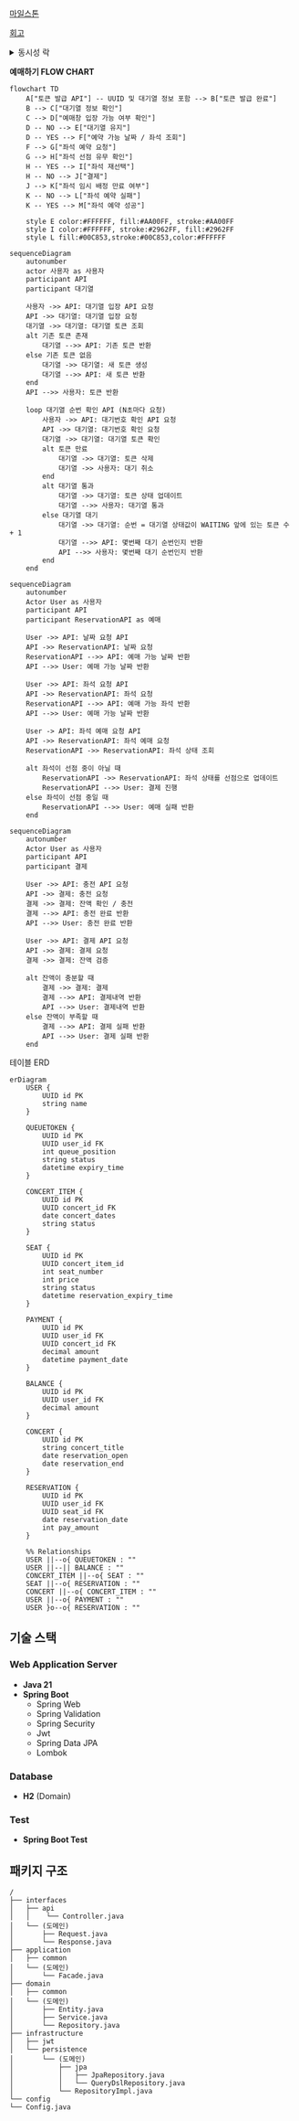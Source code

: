 [마일스톤](https://github.com/users/jjuya21/projects/2)

[회고](https://www.notion.so/STEP-10-1293baa346948054a5e4da68cb65eb3f)

<details>
  <summary>동시성 락</summary>

  <details>
    <summary>좌석 점유</summary>

  ```
  시나리오: 동일한 좌석에 대해 다수의 예약 요청이 동시에 발생한다.
  
  문제: 실제 좌석에 대한 예매는 하나만 존재해야하지만 여러 개가 존재할 수 있다.
  
  발생 가능성: 높음
  
  재시도 필요 유무: 무
  
  해결: 좌석점유에서 분산락을 이용해 한 좌석에 대해 최초 좌석 예매 요청 이후 모두 throw 한다.
  
  이유: 현재 로직은 좌석 점유 후 예약 인원 변경이 되고 있습니다.
  좌석 점유에 분산락을 적용하여 요청 좌석이 EMPTY 상태 이외에는 전부 throw 시키게 되면
  동시성 제어가 된다고 판단했습니다.
  부하 측면에서는 재시도가 없다는점, 그리고 최초 좌석 점유 경쟁 이후에 모든 요청은 
  예약가능 좌석 조회 READ에서 예약 불가 좌석으로 노출될 것이기 떄문에
  좌석별 최초 점유 경쟁 이후엔 부하가 크지 않을 것이라 생각 했습니다.
  ```

| 스레드 수            | 낙관적 락 | 비관적 락 | redis 분삭락 |
|------------------|-------|-------|-----------|
| 스레드 1000개시 수행 속도 | 1.2s  | 1.1s  | 1.0s      |

  </details>

  <details>
    <summary>충전 / 결제</summary>

  ```
  시나리오: 동일한 잔액에 대해 다수의 결제 / 충전 요청이 동시에 발생한다.
  
  문제: 실제 잔액에 대한 요청은 차례대로 진행이되어야 한지만 동시에 요청이 들어와
       올바르지 못한 결과가 나온다.
  
  발생 가능성: 낮음
  
  재시도 필요 유무: 무
  
  해결: 잔액에서 낙관락을 이용해 최초 요청 이후 모두 throw 한다.
  
  이유: 발생 가능성이 많지 않고 동시에 들어온 중복 요청 발생 시 의도하지 않은 결제나 충전이 발생하면 안된다고 판단했습니다.
  
  ** 만약 충전에 대한 중복 요청은 처리되어야 한다면 충전 요청은 분산락으로 구현할 것 같습니다.
  ```

- 충전

| 스레드 수            | 낙관적 락 | 비관적 락 | redis 분삭락 |
|------------------|-------|-------|-----------|
| 스레드 1000개시 수행 속도 | 1.2s  | 2.3s  | 4.0s      |

- 결제

| 스레드 수            | 낙관적 락 | 비관적 락 | redis 분삭락 |
|------------------|-------|-------|-----------|
| 스레드 1000개시 수행 속도 | 1.2s  | 2.4s  | 4.1s      |

  </details>
생각보다 분산락이 성능이 안좋은 것 같지만 단일 서버라 그런거라 생각한다.
</details>

**예매하기 FLOW CHART**

```mermaid
flowchart TD
    A["토큰 발급 API"] -- UUID 및 대기열 정보 포함 --> B["토큰 발급 완료"]
    B --> C["대기열 정보 확인"]
    C --> D["예매창 입장 가능 여부 확인"]
    D -- NO --> E["대기열 유지"]
    D -- YES --> F["예약 가능 날짜 / 좌석 조회"]
    F --> G["좌석 예약 요청"]
    G --> H["좌석 선점 유무 확인"]
    H -- YES --> I["좌석 재선택"]
    H -- NO --> J["결제"]
    J --> K["좌석 임시 배정 만료 여부"]
    K -- NO --> L["좌석 예약 실패"]
    K -- YES --> M["좌석 예약 성공"]

    style E color:#FFFFFF, fill:#AA00FF, stroke:#AA00FF
    style I color:#FFFFFF, stroke:#2962FF, fill:#2962FF
    style L fill:#00C853,stroke:#00C853,color:#FFFFFF
```

```mermaid
sequenceDiagram
    autonumber
    actor 사용자 as 사용자
    participant API
    participant 대기열

    사용자 ->> API: 대기열 입장 API 요청
    API ->> 대기열: 대기열 입장 요청
    대기열 ->> 대기열: 대기열 토큰 조회
    alt 기존 토큰 존재
        대기열 -->> API: 기존 토큰 반환
    else 기존 토큰 없음
        대기열 ->> 대기열: 새 토큰 생성
        대기열 -->> API: 새 토큰 반환
    end
    API -->> 사용자: 토큰 반환

    loop 대기열 순번 확인 API (N초마다 요청)
        사용자 ->> API: 대기번호 확인 API 요청
        API ->> 대기열: 대기번호 확인 요청
        대기열 ->> 대기열: 대기열 토큰 확인
        alt 토큰 만료
            대기열 ->> 대기열: 토큰 삭제
            대기열 ->> 사용자: 대기 취소
        end
        alt 대기열 통과
            대기열 ->> 대기열: 토큰 상태 업데이트
            대기열 -->> 사용자: 대기열 통과
        else 대기열 대기
            대기열 ->> 대기열: 순번 = 대기열 상태값이 WAITING 앞에 있는 토큰 수 + 1
            대기열 -->> API: 몇번째 대기 순번인지 반환
            API -->> 사용자: 몇번째 대기 순번인지 반환
        end
    end
```

```mermaid
sequenceDiagram
    autonumber
    Actor User as 사용자
    participant API
    participant ReservationAPI as 예매

    User ->> API: 날짜 요청 API
    API ->> ReservationAPI: 날짜 요청
    ReservationAPI -->> API: 예매 가능 날짜 반환
    API -->> User: 예매 가능 날짜 반환

    User ->> API: 좌석 요청 API
    API ->> ReservationAPI: 좌석 요청
    ReservationAPI -->> API: 예매 가능 좌석 반환
    API -->> User: 예매 가능 날짜 반환

    User -> API: 좌석 예매 요청 API
    API ->> ReservationAPI: 좌석 예매 요청
    ReservationAPI ->> ReservationAPI: 좌석 상태 조회

    alt 좌석이 선점 중이 아닐 때
        ReservationAPI ->> ReservationAPI: 좌석 상태를 선점으로 업데이트
        ReservationAPI -->> User: 결제 진행
    else 좌석이 선점 중일 때
        ReservationAPI -->> User: 예매 실패 반환
    end
```

```mermaid
sequenceDiagram
    autonumber
    Actor User as 사용자
    participant API
    participant 결제

    User ->> API: 충전 API 요청
    API ->> 결제: 충전 요청
    결제 ->> 결제: 잔액 확인 / 충전
    결제 -->> API: 충전 완료 반환
    API -->> User: 충전 완료 반환

    User ->> API: 결제 API 요청
    API ->> 결제: 결제 요청
    결제 ->> 결제: 잔액 검증

    alt 잔액이 충분할 때
        결제 ->> 결제: 결제
        결제 -->> API: 결제내역 반환
        API -->> User: 결제내역 반환
    else 잔액이 부족할 때
        결제 -->> API: 결제 실패 반환
        API -->> User: 결제 실패 반환
    end
```

테이블 ERD

```mermaid
erDiagram
    USER {
        UUID id PK
        string name
    }

    QUEUETOKEN {
        UUID id PK
        UUID user_id FK
        int queue_position
        string status
        datetime expiry_time
    }

    CONCERT_ITEM {
        UUID id PK
        UUID concert_id FK
        date concert_dates
        string status
    }

    SEAT {
        UUID id PK
        UUID concert_item_id
        int seat_number
        int price
        string status
        datetime reservation_expiry_time
    }

    PAYMENT {
        UUID id PK
        UUID user_id FK
        UUID concert_id FK
        decimal amount
        datetime payment_date
    }

    BALANCE {
        UUID id PK
        UUID user_id FK
        decimal amount
    }

    CONCERT {
        UUID id PK
        string concert_title
        date reservation_open
        date reservation_end
    }

    RESERVATION {
        UUID id PK
        UUID user_id FK
        UUID seat_id FK
        date reservation_date
        int pay_amount
    }

    %% Relationships
    USER ||--o{ QUEUETOKEN : ""
    USER ||--|| BALANCE : ""
    CONCERT_ITEM ||--o{ SEAT : ""
    SEAT ||--o{ RESERVATION : ""
    CONCERT ||--o{ CONCERT_ITEM : ""
    USER ||--o{ PAYMENT : ""
    USER }o--o{ RESERVATION : ""
```

## 기술 스택

### Web Application Server

- **Java 21**
- **Spring Boot**
    - Spring Web
    - Spring Validation
    - Spring Security
    - Jwt
    - Spring Data JPA
    - Lombok

### Database

- **H2** (Domain)

### Test

- **Spring Boot Test**

## 패키지 구조

```
/
├── interfaces
│   ├── api
│   │    └── Controller.java
│   └── (도메인)
│       ├── Request.java
│       └── Response.java
├── application
│   ├── common
│   └── (도메인)
│       └── Facade.java
├── domain
│   ├── common
│   └── (도메인)
│       ├── Entity.java
│       ├── Service.java
│       └── Repository.java
├── infrastructure
│   ├── jwt
│   └── persistence
│       └── (도메인)
│           ├── jpa
│           │   ├── JpaRepository.java
│           │   └── QueryDslRepository.java
│           └── RepositoryImpl.java
└── config
└── Config.java
```